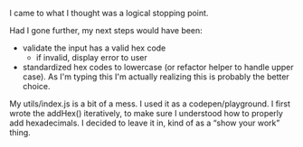 I came to what I thought was a logical stopping point.

Had I gone further, my next steps would have been:

- validate the input has a valid hex code
  - if invalid, display error to user
- standardized hex codes to lowercase (or refactor helper to handle upper case). As I'm typing this I'm actually realizing this is probably the better choice.

My utils/index.js is a bit of a mess. I used it as a codepen/playground. I first wrote the addHex() iteratively, to make sure I understood how to properly add hexadecimals. I decided to leave it in, kind of as a “show your work” thing.
